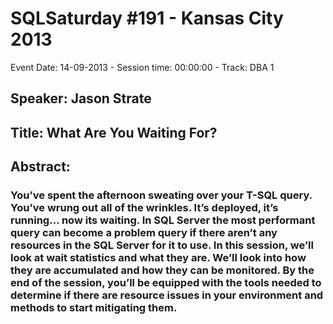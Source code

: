 # SQLSaturday #191 - Kansas City 2013
Event Date: 14-09-2013 - Session time: 00:00:00 - Track: DBA 1
## Speaker: Jason Strate
## Title: What Are You Waiting For?
## Abstract:
### You’ve spent the afternoon sweating over your T-SQL query. You’ve wrung out all of the wrinkles. It’s deployed, it’s running… now its waiting. In SQL Server the most performant query can become a problem query if there aren’t any resources in the SQL Server for it to use. In this session, we’ll look at wait statistics and what they are. We’ll look into how they are accumulated and how they can be monitored. By the end of the session, you’ll be equipped with the tools needed to determine if there are resource issues in your environment and methods to start mitigating them. 
